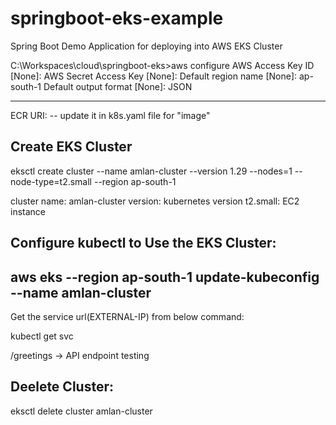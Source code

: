 # springboot-eks-example
Spring Boot Demo Application for deploying into AWS EKS Cluster

C:\Workspaces\cloud\springboot-eks>aws configure
AWS Access Key ID [None]: <access-key>
AWS Secret Access Key [None]: <secret-key>
Default region name [None]: ap-south-1
Default output format [None]: JSON

------------------------------------------------------------------------------------------------------------------
ECR URI: <ECR-URI> -- update it in k8s.yaml file for "image"


Create EKS Cluster
------------------------------------------------------------------------------------------------------------------
eksctl create cluster --name amlan-cluster --version 1.29 --nodes=1 --node-type=t2.small --region ap-south-1

cluster name: amlan-cluster
version: kubernetes version
t2.small: EC2 instance

Configure kubectl to Use the EKS Cluster:
------------------------------------------------------------------------------------------------------------------
aws eks --region ap-south-1 update-kubeconfig --name amlan-cluster
------------------------------------------------------------------------------------------------------------------

Get the service url(EXTERNAL-IP) from below command:

kubectl get svc

<EXTERNAL-IP>/greetings -> API endpoint testing


Deelete Cluster: 
------------------------------------------------------------------------------------------------------------------
eksctl delete cluster amlan-cluster
